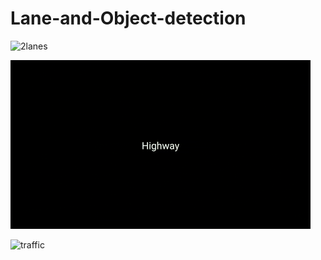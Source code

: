 # Lane-and-Object-detection

![2lanes](gifs/2lanes.gif)

![3lanes](gifs/3lanes.gif)

![traffic](gifs/traffic.gif)
